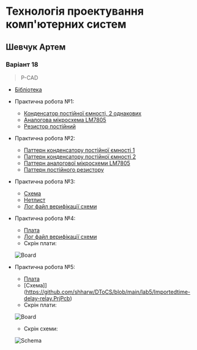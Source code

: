 # Технологія проектування комп'ютерних систем
## Шевчук Артем
### Варіант 18
> P-CAD
* [Бібліотека](https://github.com/shharw/DToCS/blob/main/AnalogDevices_Shevhcuk.lib)
* Практична робота №1:
	* [Конденсатор постійної ємності, 2 однакових](https://github.com/shharw/DToCS/blob/main/lab1/AnalogDevices_Shevhcuk%5BC%5D.Sym)
	* [Аналогова мікросхема LM7805](https://github.com/shharw/DToCS/blob/main/lab1/AnalogDevices_Shevhcuk%5BLM7805%5D.Sym)
	* [Резистор постійний](https://github.com/shharw/DToCS/blob/main/lab1/AnalogDevices_Shevhcuk%5BR%5D.Sym)
* Практична робота №2:
	* [Паттерн конденсатору постійної ємності 1](https://github.com/shharw/DToCS/blob/main/lab2/KMA6A_M1500.pat)
	* [Паттерн конденсатору постійної ємності 2](https://github.com/shharw/DToCS/blob/main/lab2/%D0%9A71-6.pat)
	* [Паттерн аналогової мікросхеми LM7805](https://github.com/shharw/DToCS/blob/main/lab2/LM7805.pat)
	* [Паттерн постійного резистору](https://github.com/shharw/DToCS/blob/main/lab2/%D0%9C%D0%9B%D0%A2_1.pat)
* Практична робота №3:
	* [Схема](https://github.com/shharw/DToCS/blob/main/lab3/time-delay-relay.SCH)
	* [Нетлист](https://github.com/shharw/DToCS/blob/main/lab3/time-delay-relay.net)
	* [Лог файл верифікації схеми](https://github.com/shharw/DToCS/blob/main/lab3/time-delay-relay.erc)
* Практична робота №4:
	* [Плата](https://github.com/shharw/DToCS/blob/main/lab4/board.PCB)
	* [Лог файл верифікації схеми](https://github.com/shharw/DToCS/blob/main/lab4/board.drc)
	* Скрін плати: 
	
	![Board](https://github.com/shharw/DToCS/blob/main/lab4/board-img.PNG)
* Практична робота №5:
	* [Плата](https://github.com/shharw/DToCS/blob/main/lab5/Importedboard.PrjPcb)
	* [Схема]](https://github.com/shharw/DToCS/blob/main/lab5/Importedtime-delay-relay.PrjPcb)
	* Скрін плати:
	
	![Board](https://github.com/shharw/DToCS/blob/main/lab5/board.PNG)
	* Скрін схеми:
	
	![Schema](https://github.com/shharw/DToCS/blob/main/lab5/schema.PNG)
